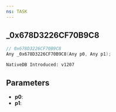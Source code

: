 ```yaml
---
ns: TASK
---
```

## _0x678D3226CF70B9C8

```c
// 0x678D3226CF70B9C8
Any _0x678D3226CF70B9C8(Any p0, Any p1);
```

```
NativeDB Introduced: v1207
```

## Parameters
* **p0**:
* **p1**:

